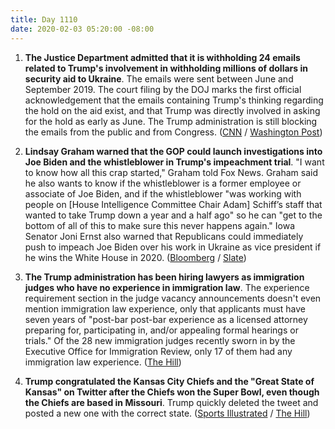 ```yaml
---
title: Day 1110
date: 2020-02-03 05:20:00 -08:00
---
```


1. **The Justice Department admitted that it is withholding 24 emails related to Trump's involvement in withholding millions of dollars in security aid to Ukraine**. The emails were sent between June and September 2019. The court filing by the DOJ marks the first official acknowledgement that the emails containing Trump's thinking regarding the hold on the aid exist, and that Trump was directly involved in asking for the hold as early as June. The Trump administration is still blocking the emails from the public and from Congress. ([CNN](https://www.cnn.com/2020/02/01/politics/trump-ukraine-aid-emails-omb-justice-department/index.html) / [Washington Post](https://www.washingtonpost.com/politics/justice-dept-acknowledges-24-emails-reveal-trumps-thinking-on-ukraine/2020/02/01/7deea84c-450e-11ea-b503-2b077c436617_story.html))

2. **Lindsay Graham warned that the GOP could launch investigations into Joe Biden and the whistleblower in Trump's impeachment trial**. "I want to know how all this crap started," Graham told Fox News. Graham said he also wants to know if the whistleblower is a former employee or associate of Joe Biden, and if the whistleblower "was working with people on \[House Intelligence Committee Chair Adam\] Schiff’s staff that wanted to take Trump down a year and a half ago" so he can "get to the bottom of all of this to make sure this never happens again." Iowa Senator Joni Ernst also warned that Republicans could immediately push to impeach Joe Biden over his work in Ukraine as vice president if he wins the White House in 2020. ([Bloomberg](https://www.bloomberg.com/news/articles/2020-02-02/ernst-warns-of-gop-push-to-impeach-biden-over-ukraine-if-he-wins) / [Slate](https://slate.com/news-and-politics/2020/02/lindsey-graham-warns-investigations-whistleblower-biden-impeachment-trial.html))

3. **The Trump administration has been hiring lawyers as immigration judges who have no experience in immigration law**. The experience requirement section in the judge vacancy announcements doesn't even mention immigration law experience, only that applicants must have seven years of "post-bar post-bar experience as a licensed attorney preparing for, participating in, and/or appealing formal hearings or trials." Of the 28 new immigration judges recently sworn in by the Executive Office for Immigration Review, only 17 of them had any immigration law experience. ([The Hill](https://thehill.com/opinion/immigration/481152-us-hiring-immigration-judges-who-dont-have-any-immigration-law-experience))

4. **Trump congratulated the Kansas City Chiefs and the "Great State of Kansas" on Twitter after the Chiefs won the Super Bowl, even though the Chiefs are based in Missouri**. Trump quickly deleted the tweet and posted a new one with the correct state. ([Sports Illustrated](https://www.si.com/nfl/2020/02/03/donald-trump-tweet-congratulates-kansas-chiefs-super-bowl-win) / [The Hill](https://thehill.com/homenews/media/481150-trump-mocked-for-super-bowl-tweet-confusing-missouri-for-kansas))